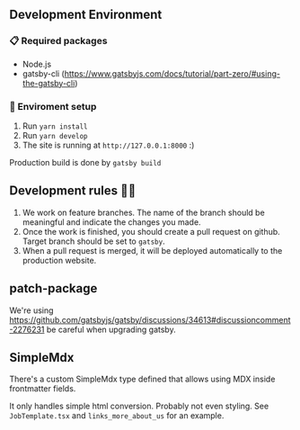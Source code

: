 ## Development Environment
### 📋  Required packages
- Node.js
- gatsby-cli (https://www.gatsbyjs.com/docs/tutorial/part-zero/#using-the-gatsby-cli)

### 🚀  Enviroment setup

1. Run `yarn install`
1. Run `yarn develop`
1. The site is running at `http://127.0.0.1:8000` :)

Production build is done by `gatsby build`

## Development rules 👮‍♂

1.  We work on feature branches. The name of the branch should be meaningful and indicate the changes you made.
1.  Once the work is finished, you should create a pull request on github. Target branch should be set to `gatsby`.
1.  When a pull request is merged, it will be deployed automatically to the production website.

## patch-package

We're using https://github.com/gatsbyjs/gatsby/discussions/34613#discussioncomment-2276231
be careful when upgrading gatsby.

## SimpleMdx

There's a custom SimpleMdx type defined that allows
using MDX inside frontmatter fields.

It only handles simple html conversion. Probably not even styling.
See `JobTemplate.tsx` and `links_more_about_us` for an example.
